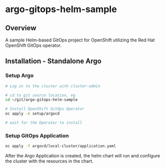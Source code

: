 # argo-gitops-helm-sample

## Overview
A sample Helm-based GitOps project for OpenShift utilizing the Red Hat OpenShift GitOps operator.

## Installation - Standalone Argo

### Setup Argo

```bash
# Log in to the cluster with cluster-admin

# cd to git source location, eg
cd ~/git/argo-gitops-helm-sample

# Install OpenShift GitOps Operator
oc apply -k setup/argocd

# wait for the Operator to install
```

### Setup GitOps Application

```bash
oc apply -f argocd/local-cluster/application.yaml
```

After the Argo Application is created, the helm chart will run and configure the cluster with the resources in the chart.